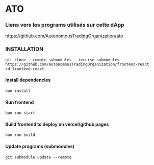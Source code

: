 # ATO

### Liens vers les programs utilisés sur cette dApp
https://github.com/AutonomousTradingOrganization/ato

### INSTALLATION
```
git clone --remote-submodules --recurse-submodules https://github.com/AutonomousTradingOrganization/frontend-react
cd frontend-react
```

#### Install dependencies
```
bun install
```

#### Run frontend
```
bun run start
```
#### Build frontend to deploy on vercel/github pages
```
bun run build
```

#### Update programs (submodules)
```
git submodule update --remote
```
